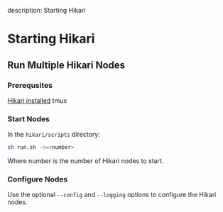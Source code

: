 description: Starting Hikari     
<!--- END of page meta data -->

# Starting Hikari 

## Run Multiple Hikari Nodes 

### Prerequsites 

[Hikari installed](Build-From-Source.md)
tmux 

### Start Nodes 

In the `hikari/scripts` directory: 

```bash
sh run.sh -n=<number> 
```

Where number is the number of Hikari nodes to start. 

### Configure Nodes 

Use the optional `--config` and `--logging` options to configure the Hikari nodes. 